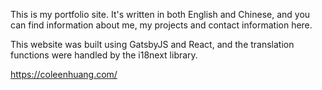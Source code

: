 This is my portfolio site. It's written in both English and Chinese, and you can find information about me, my projects and contact information here.

This website was built using GatsbyJS and React, and the translation functions were handled by the i18next library.

https://coleenhuang.com/
